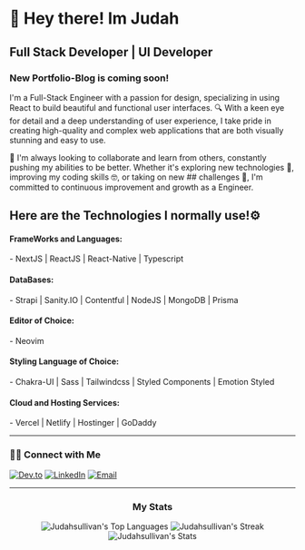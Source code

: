 <h1>👋 Hey there! Im Judah</h1>

<h2> Full Stack Developer | UI Developer </h2>
<h3>New Portfolio-Blog is coming soon!</h3>

 I'm a Full-Stack Engineer with a passion for design, specializing in using React to build beautiful and functional user interfaces. 🔍 With a keen eye for detail and a deep understanding of user experience, I take pride in creating high-quality and complex web applications that are both visually stunning and easy to use.

🤝 I'm always looking to collaborate and learn from others, constantly pushing my abilities to be better. Whether it's exploring new technologies 🚀, improving my coding skills 🤓, or taking on new ## challenges 💪, I'm committed to continuous improvement and growth as a Engineer.

<h2>Here are the Technologies I normally use!⚙️</h2>

<h4>FrameWorks and Languages:  </h4>
- NextJS | ReactJS | React-Native | Typescript
<h4>DataBases: </h4>
- Strapi | Sanity.IO | Contentful | NodeJS | MongoDB | Prisma
<h4>Editor of Choice: </h4>
- Neovim 
<h4>Styling Language of Choice: </h4>
- Chakra-UI | Sass | Tailwindcss | Styled Components | Emotion Styled
<h4>Cloud and Hosting Services:</h4>
- Vercel | Netlify | Hostinger | GoDaddy
<hr/>

<h3> 🤝🏻 Connect with Me </h3>

<p>
<a href="https://dev.to/judahsullivan"><img alt="Dev.to" src="https://img.shields.io/badge/Dev.to-gray?style=flat-square&logo=dev-to"></a>  
<a href="https://www.linkedin.com/in/judahsullivan/"><img alt="LinkedIn" src="https://img.shields.io/badge/LinkedIn-gray?style=flat-square&logo=linkedin"></a>
<a href="mailto:judahsullivan.dev"><img alt="Email" src="https://img.shields.io/badge/judahsullivan.dev@gmail.com-blue?style=flat-square&logo=gmail"></a>
</p>


<hr />

<div align="center">
<h3 > My Stats </h3>

![Judahsullivan's Top Languages](https://github-readme-stats.vercel.app/api/top-langs/?username=Judahsullivan&theme=tokyonight&show_icons=true&hide_border=false&layout=compact)
![Judahsullivan's Streak](https://github-readme-streak-stats.herokuapp.com/?user=Judahsullivan&theme=tokyonight&hide_border=false)
![Judahsullivan's Stats](https://github-readme-stats.vercel.app/api?username=Judahsullivan&theme=tokyonight&show_icons=true&hide_border=false&count_private=true)

</div>




